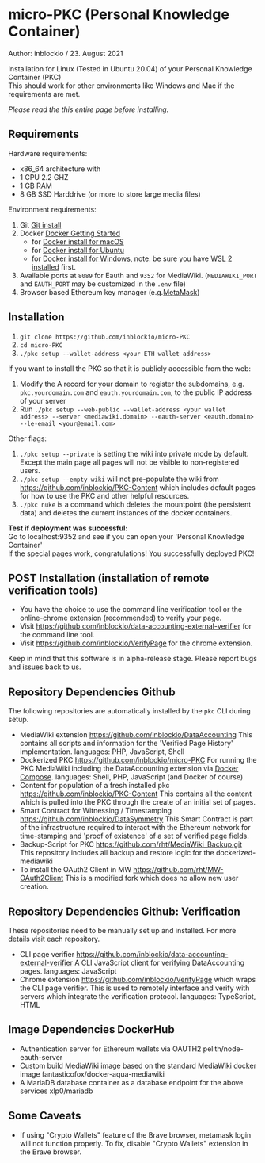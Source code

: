 # micro-PKC (Personal Knowledge Container)
Author: inblockio / 23. August 2021

Installation for Linux (Tested in Ubuntu 20.04) of your Personal Knowledge Container (PKC)\
This should work for other environments like Windows and Mac if the requirements are met.

_Please read the this entire page before installing._

## Requirements

Hardware requirements: 
* x86_64 architecture with 
* 1 CPU 2.2 GHZ 
* 1 GB RAM 
* 8 GB SSD Harddrive (or more to store large media files)

Environment requirements:
1. Git [Git install](https://github.com/git-guides/install-git)
2. Docker [Docker Getting Started](https://docs.docker.com/get-started/)
    * for [Docker install for macOS](https://docs.docker.com/desktop/mac/install/)
    * for [Docker install for Ubuntu](https://docs.docker.com/engine/install/ubuntu/)
    * for [Docker install for Windows](https://docs.docker.com/desktop/windows/install/), note: be sure you have [WSL 2 installed](https://docs.microsoft.com/en-us/windows/wsl/install) first.
3. Available ports at `8089` for Eauth and `9352` for MediaWiki. (`MEDIAWIKI_PORT` and `EAUTH_PORT` may be customized in the `.env` file)
4. Browser based Ethereum key manager (e.g.[MetaMask](https://metamask.io/))

## Installation

1. `git clone https://github.com/inblockio/micro-PKC`
2. `cd micro-PKC`
3. `./pkc setup --wallet-address <your ETH wallet address>`

If you want to install the PKC so that it is publicly accessible from the web:
1. Modify the A record for your domain to register the subdomains, e.g. `pkc.yourdomain.com` and `eauth.yourdomain.com`, to the public IP address of your server
2. Run `./pkc setup --web-public --wallet-address <your wallet address> --server <mediawiki.domain> --eauth-server <eauth.domain> --le-email <your@email.com>`

Other flags:
1. `./pkc setup --private` is setting the wiki into private mode by default. Except the main page all pages will not be visible to non-registered users.
2. `./pkc setup --empty-wiki` will not pre-populate the wiki from https://github.com/inblockio/PKC-Content which includes default pages for how to use the PKC and other helpful resources.
3. `./pkc nuke` is a command which deletes the mountpoint (the persistent data) and deletes the current instances of the docker containers.

**Test if deployment was successful:**\
Go to localhost:9352 and see if you can open your 'Personal Knowledge Container'\
If the special pages work, congratulations! You successfully deployed PKC!

## POST Installation (installation of remote verification tools)

* You have the choice to use the command line verification tool or the online-chrome extension (recommended) to verify your page.
* Visit https://github.com/inblockio/data-accounting-external-verifier for the command line tool.
* Visit https://github.com/inblockio/VerifyPage for the chrome extension.

Keep in mind that this software is in alpha-release stage. Please report bugs and issues back to us.

## Repository Dependencies Github

The following repositories are automatically installed by the `pkc` CLI during setup. 
- MediaWiki extension https://github.com/inblockio/DataAccounting
  This contains all scripts and information for the 'Verified Page History' implementation.
  languages: PHP, JavaScript, Shell
- Dockerized PKC https://github.com/inblockio/micro-PKC
  For running the PKC MediaWiki including the DataAccounting extension via [Docker Compose](https://docs.docker.com/compose/).
  languages: Shell, PHP, JavaScript (and Docker of course)
- Content for population of a fresh installed pkc https://github.com/inblockio/PKC-Content
  This contains all the content which is pulled into the PKC through the create of an initial set of pages.
- Smart Contract for Witnessing / Timestamping https://github.com/inblockio/DataSymmetry
  This Smart Contract is part of the infrastructure required to interact with the Ethereum network for time-stamping 
  and 'proof of existence' of a set of verified page fields.  
- Backup-Script for PKC https://github.com/rht/MediaWiki_Backup.git 
  This repository includes all backup and restore logic for the dockerized-mediawiki
- To install the OAuth2 Client in MW https://github.com/rht/MW-OAuth2Client
  This is a modified fork which does no allow new user creation.

##  Repository Dependencies Github: Verification

These repositories need to be manually set up and installed. For more details visit each repository.
- CLI page verifier https://github.com/inblockio/data-accounting-external-verifier
  A CLI JavaScript client for verifying DataAccounting pages.
  languages: JavaScript
- Chrome extension https://github.com/inblockio/VerifyPage which wraps the CLI page verifier.
  This is used to remotely interface and verify with servers which integrate the verification protocol.
  languages: TypeScript, HTML

## Image Dependencies DockerHub

- Authentication server for Ethereum wallets via OAUTH2 pelith/node-eauth-server
- Custom build MediaWiki image based on the standard MediaWiki docker image fantasticofox/docker-aqua-mediawiki 
- A MariaDB database container as a database endpoint for the above services xlp0/mariadb

## Some Caveats
- If using "Crypto Wallets" feature of the Brave browser, metamask login will not function properly. To fix, disable "Crypto Wallets" extension in the Brave browser. 
